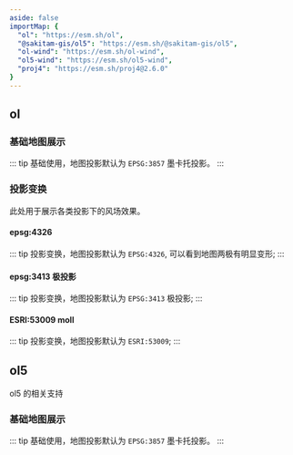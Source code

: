 ```yaml
---
aside: false
importMap: {
  "ol": "https://esm.sh/ol",
  "@sakitam-gis/ol5": "https://esm.sh/@sakitam-gis/ol5",
  "ol-wind": "https://esm.sh/ol-wind",
  "ol5-wind": "https://esm.sh/ol5-wind",
  "proj4": "https://esm.sh/proj4@2.6.0"
}
---
```


## ol

### 基础地图展示

::: tip
基础使用，地图投影默认为 `EPSG:3857` 墨卡托投影。
:::

<sfc-playground src="./ol.vue" language="vue" title="ol-wind" desc="添加风场图层"></sfc-playground>

### 投影变换

此处用于展示各类投影下的风场效果。

#### epsg:4326

::: tip
投影变换，地图投影默认为 `EPSG:4326`, 可以看到地图两极有明显变形;
:::

<sfc-playground src="./ol-4326.vue" language="vue" title="ol-wind-4326" desc="添加EPSG:4326风场图层"></sfc-playground>

#### epsg:3413 极投影

::: tip
投影变换，地图投影默认为 `EPSG:3413` 极投影;
:::

<sfc-playground src="./ol-3413.vue" language="vue" title="ol-wind-3413" desc="添加EPSG:3413风场图层"></sfc-playground>

#### ESRI:53009 moll

::: tip
投影变换，地图投影默认为 `ESRI:53009`;
:::

<sfc-playground src="./ol-moll.vue" language="vue" title="ol-wind-moll" desc="添加ESRI:53009风场图层"></sfc-playground>

## ol5

ol5 的相关支持

### 基础地图展示

::: tip
基础使用，地图投影默认为 `EPSG:3857` 墨卡托投影。
:::

<sfc-playground src="./ol5.vue" language="vue" title="ol5-wind" desc="添加风场图层"></sfc-playground>
